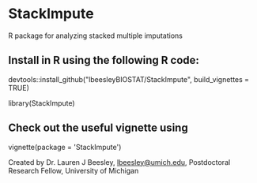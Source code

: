 # StackImpute
R package for analyzing stacked multiple imputations


## Install in R using the following R code:
devtools::install_github("lbeesleyBIOSTAT/StackImpute", build_vignettes = TRUE)

library(StackImpute)


## Check out the useful vignette using 
vignette(package = 'StackImpute')


Created by Dr. Lauren J Beesley, lbeesley@umich.edu, Postdoctoral Research Fellow, University of Michigan
